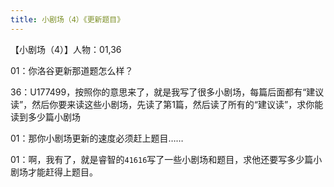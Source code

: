 ```yaml
---
title: 小剧场（4）《更新题目》
---
```


【小剧场（4）】人物：01,36

01：你洛谷更新那道题怎么样？

36：U177499，按照你的意思来了，就是我写了很多小剧场，每篇后面都有“建议读”，然后你要来读这些小剧场，先读了第1篇，然后读了所有的“建议读”，求你能读到多少篇小剧场

01：那你小剧场更新的速度必须赶上题目……

01：啊，我有了，就是睿智的`41616`写了一些小剧场和题目，求他还要写多少篇小剧场才能赶得上题目。
